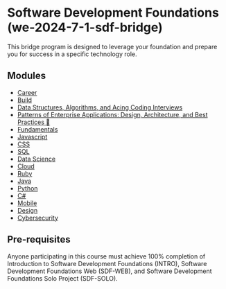 # Software Development Foundations (we-2024-7-1-sdf-bridge)
This bridge program is designed to leverage your foundation and prepare you for success in a specific technology role.

## Modules

- [Career](./career.md)
- [Build](./build.md)
- [Data Structures, Algorithms, and Acing Coding Interviews](./data-structures-algorithms.md)
- [Patterns of Enterprise Applications: Design, Architecture, and Best Practices 📐](./patterns-of-enterprise-applications.md)
- [Fundamentals](./fundamentals.md)
- [Javascript](./javascript.md)
- [CSS](./css.md)
- [SQL](./sql.md)
- [Data Science](./data-science.md)
- [Cloud](./cloud.md)
- [Ruby](./ruby.md)
- [Java](./java.md)
- [Python](./python.md)
- [C#](./c-sharp.md)
- [Mobile](./mobile.md)
- [Design](./design.md)
- [Cybersecurity](./cybersecurity.md)

## Pre-requisites
Anyone participating in this course must achieve 100% completion of Introduction to Software Development Foundations (INTRO), Software Development Foundations Web (SDF-WEB), and Software Development Foundations Solo Project (SDF-SOLO).
